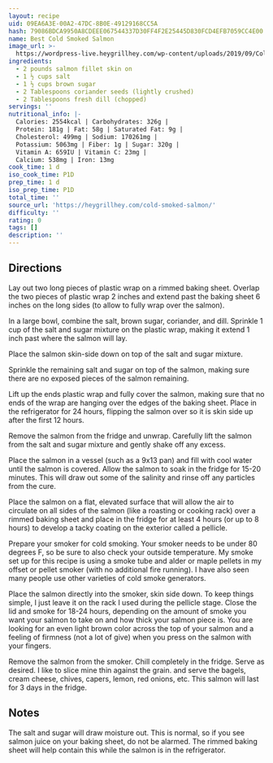```yaml
---
layout: recipe
uid: 09EA6A3E-00A2-47DC-8B0E-49129168CC5A
hash: 79086BDCA9950A8CDEEE067544337D30FF4F2E25445D830FCD4EFB7059CC4E00
name: Best Cold Smoked Salmon
image_url: >-
  https://wordpress-live.heygrillhey.com/wp-content/uploads/2019/09/Cold-Smoked-Salmon-Feat.jpg
ingredients:
  - 2 pounds salmon fillet skin on
  - 1 ½ cups salt
  - 1 ½ cups brown sugar
  - 2 Tablespoons coriander seeds (lightly crushed)
  - 2 Tablespoons fresh dill (chopped)
servings: ''
nutritional_info: |-
  Calories: 2554kcal | Carbohydrates: 326g |
  Protein: 181g | Fat: 58g | Saturated Fat: 9g |
  Cholesterol: 499mg | Sodium: 170261mg |
  Potassium: 5063mg | Fiber: 1g | Sugar: 320g |
  Vitamin A: 659IU | Vitamin C: 23mg |
  Calcium: 538mg | Iron: 13mg
cook_time: 1 d
iso_cook_time: P1D
prep_time: 1 d
iso_prep_time: P1D
total_time: ''
source_url: 'https://heygrillhey.com/cold-smoked-salmon/'
difficulty: ''
rating: 0
tags: []
description: ''
---
```

## Directions

Lay out two long pieces of plastic wrap on a rimmed baking sheet. Overlap the two pieces of plastic wrap 2 inches and extend past the baking sheet 6 inches on the long sides (to allow to fully wrap over the salmon).

In a large bowl, combine the salt, brown sugar, coriander, and dill. Sprinkle 1 cup of the salt and sugar mixture on the plastic wrap, making it extend 1 inch past where the salmon will lay.

Place the salmon skin-side down on top of the salt and sugar mixture.

Sprinkle the remaining salt and sugar on top of the salmon, making sure there are no exposed pieces of the salmon remaining.

Lift up the ends plastic wrap and fully cover the salmon, making sure that no ends of the wrap are hanging over the edges of the baking sheet. Place in the refrigerator for 24 hours, flipping the salmon over so it is skin side up after the first 12 hours.

Remove the salmon from the fridge and unwrap. Carefully lift the salmon from the salt and sugar mixture and gently shake off any excess.

Place the salmon in a vessel (such as a 9x13 pan) and fill with cool water until the salmon is covered. Allow the salmon to soak in the fridge for 15-20 minutes. This will draw out some of the salinity and rinse off any particles from the cure.

Place the salmon on a flat, elevated surface that will allow the air to circulate on all sides of the salmon (like a roasting or cooking rack) over a rimmed baking sheet and place in the fridge for at least 4 hours (or up to 8 hours) to develop a tacky coating on the exterior called a pellicle.

Prepare your smoker for cold smoking. Your smoker needs to be under 80 degrees F, so be sure to also check your outside temperature. My smoke set up for this recipe is using a smoke tube and alder or maple pellets in my offset or pellet smoker (with no additional fire running). I have also seen many people use other varieties of cold smoke generators.

Place the salmon directly into the smoker, skin side down. To keep things simple, I just leave it on the rack I used during the pellicle stage. Close the lid and smoke for 18-24 hours, depending on the amount of smoke you want your salmon to take on and how thick your salmon piece is. You are looking for an even light brown color across the top of your salmon and a feeling of firmness (not a lot of give) when you press on the salmon with your fingers.

Remove the salmon from the smoker. Chill completely in the fridge. Serve as desired. I like to slice mine thin against the grain. and serve the bagels, cream cheese, chives, capers, lemon, red onions, etc. This salmon will last for 3 days in the fridge.
## Notes

The salt and sugar will draw moisture out. This is normal, so if you see salmon juice on your baking sheet, do not be alarmed. The rimmed baking sheet will help contain this while the salmon is in the refrigerator.
